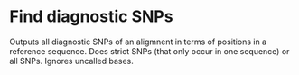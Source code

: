 # Find diagnostic SNPs
Outputs all diagnostic SNPs of an aligmnent in terms of positions in a reference sequence. Does strict SNPs (that only occur in one sequence) or all SNPs. Ignores uncalled bases.
